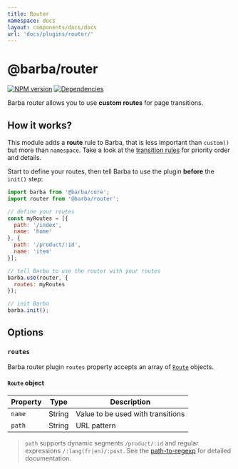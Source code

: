 ```yaml
---
title: Router
namespace: docs
layout: components/docs/docs
url: 'docs/plugins/router/'
---
```


# @barba/router

[![NPM version](https://img.shields.io/npm/v/@barba/router?style=flat-square)](https://www.npmjs.com/package/@barba/router "Badge")
[![Dependencies](https://img.shields.io/librariesio/release/npm/@barba/router?style=flat-square)](https://github.com/barbajs/barba/network/dependencies "Badge")

Barba router allows you to use **custom routes** for page transitions.

## How it works?

This module adds a __route__ rule to Barba, that is less important than `custom()` but more than `namespace`. Take a look at the [transition rules](/docs/advanced/transitions#Rules) for priority order and details.

Start to define your routes, then tell Barba to use the plugin **before** the `init()` step:

```js
import barba from '@barba/core';
import router from '@barba/router';

// define your routes
const myRoutes = [{
  path: '/index',
  name: 'home'
}, {
  path: '/product/:id',
  name: 'item'
}];

// tell Barba to use the router with your routes
barba.use(router, {
  routes: myRoutes
});

// init Barba
barba.init();
```

## Options

### `routes`

Barba router plugin `routes` property accepts an array of [`Route`](#Route-object) objects.

#### `Route` object

| Property | Type   | Description                       |
| -------- | ------ | --------------------------------- |
| `name`   | String | Value to be used with transitions |
| `path`   | String | URL pattern                       |

> `path` supports dynamic segments `/product/:id` and regular expressions `/:lang(fr|en)/:post`.
> See the [path-to-regexp](https://github.com/pillarjs/path-to-regexp) for detailed documentation.

